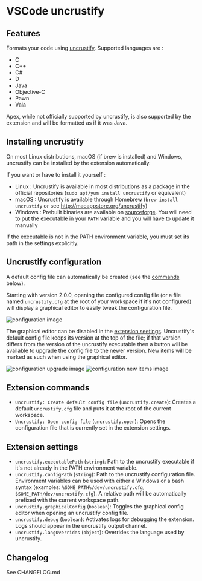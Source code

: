 # VSCode uncrustify

## Features

Formats your code using [uncrustify](https://github.com/uncrustify/uncrustify).
Supported languages are :
- C
- C++
- C#
- D
- Java
- Objective-C
- Pawn
- Vala

Apex, while not officially supported by uncrustify, is also supported by the extension and will be formatted as if it was Java.

## Installing uncrustify

On most Linux distributions, macOS (if brew is installed) and Windows, uncrustify can be installed by the extension automatically.

If you want or have to install it yourself :
- Linux : Uncrustify is available in most distributions as a package in the official repositories (`sudo apt/yum install uncrustify` or equivalent)
- macOS : Uncrustify is available through Homebrew (`brew install uncrustify` or see http://macappstore.org/uncrustify)
- Windows : Prebuilt binaries are available on [sourceforge](https://sourceforge.net/projects/uncrustify/files). You will need to put the executable in your `PATH` variable and you will have to update it manually

If the executable is not in the PATH environment variable, you must set its path in the settings explicitly.

## Uncrustify configuration

A default config file can automatically be created (see the [commands](#extension-commands) below).

Starting with version 2.0.0, opening the configured config file (or a file named `uncrustify.cfg` at the root of your workspace if it's not configured) will display a graphical editor to easily tweak the configuration file.

![configuration image](https://raw.githubusercontent.com/LaurentTreguier/vscode-uncrustify/master/images/screenshot.png)

The graphical editor can be disabled in the [extension seetings](#extension-settings).
Uncrustify's default config file keeps its version at the top of the file; if that version differs from the version of the uncrustify executable then a button will be available to upgrade the config file to the newer version. New items will be marked as such when using the graphical editor.

![configuration upgrade image](https://raw.githubusercontent.com/LaurentTreguier/vscode-uncrustify/master/images/screenshot-upgrade.png)
![configuration new items image](https://raw.githubusercontent.com/LaurentTreguier/vscode-uncrustify/master/images/screenshot-new-items.png)

## Extension commands

* `Uncrustify: Create default config file` (`uncrustify.create`): Creates a default `uncrustify.cfg` file and puts it at the root of the current workspace.
* `Uncrustify: Open config file` (`uncrustify.open`): Opens the configuration file that is currently set in the extension settings.

## Extension settings

* `uncrustify.executablePath` (`string`): Path to the uncrustify executable if it's not already in the PATH environment variable.
* `uncrustify.configPath` (`string`): Path to the uncrustify configuration file. Environment variables can be used with either a Windows or a bash syntax (examples: `%SOME_PATH%/dev/uncrustify.cfg`, `$SOME_PATH/dev/uncrustify.cfg`). A relative path will be automatically prefixed with the current workspace path.
* `uncrustify.graphicalConfig` (`boolean`): Toggles the graphical config editor when opening an uncrustify config file.
* `uncrustify.debug` (`boolean`): Activates logs for debugging the extension. Logs should appear in the uncrustify output channel.
* `uncrustify.langOverrides` (`object`): Overrides the language used by uncrustify.

## Changelog

See CHANGELOG.md
